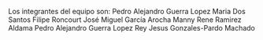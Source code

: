 Los integrantes del equipo son: Pedro Alejandro Guerra Lopez Maria Dos Santos Filipe Roncourt José Miguel García Arocha Manny Rene Ramirez Aldama Pedro Alejandro Guerra Lopez Rey Jesus Gonzales-Pardo Machado
